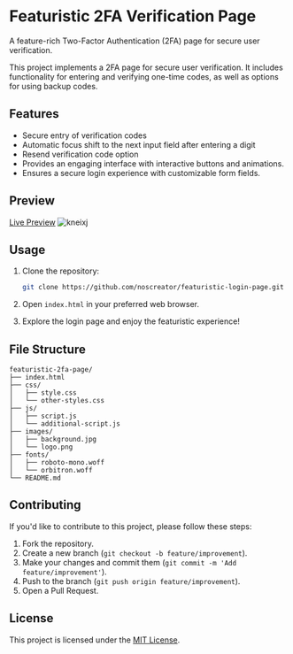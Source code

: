 # Featuristic 2FA Verification Page
A feature-rich Two-Factor Authentication (2FA) page for secure user verification.

This project implements a 2FA page for secure user verification. It includes functionality for entering and verifying one-time codes, as well as options for using backup codes.


## Features

- Secure entry of verification codes 
- Automatic focus shift to the next input field after entering a digit
- Resend verification code option
- Provides an engaging interface with interactive buttons and animations.
- Ensures a secure login experience with customizable form fields.

## Preview

[Live Preview](https://noscreator.github.io/featurastic-2fa-page/)
![kneixj](https://github.com/noscreator/featurastic-2fa-page/assets/152608930/ad253880-d257-433f-b41f-0e73cef0ec0b)


## Usage

1. Clone the repository:

   ```bash
   git clone https://github.com/noscreator/featuristic-login-page.git
   ```

2. Open `index.html` in your preferred web browser.

3. Explore the login page and enjoy the featuristic experience!

## File Structure

```plaintext
featuristic-2fa-page/
├── index.html
├── css/
│   ├── style.css
│   └── other-styles.css
├── js/
│   ├── script.js
│   └── additional-script.js
├── images/
│   ├── background.jpg
│   └── logo.png
├── fonts/
│   ├── roboto-mono.woff
│   └── orbitron.woff
└── README.md
```

## Contributing

If you'd like to contribute to this project, please follow these steps:

1. Fork the repository.
2. Create a new branch (`git checkout -b feature/improvement`).
3. Make your changes and commit them (`git commit -m 'Add feature/improvement'`).
4. Push to the branch (`git push origin feature/improvement`).
5. Open a Pull Request.

## License

This project is licensed under the [MIT License](LICENSE).
